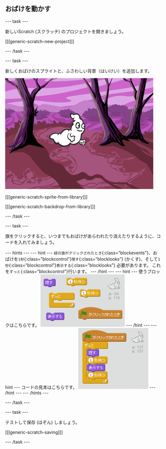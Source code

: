 ## おばけを動かす

--- task ---

新しいScratch (スクラッチ) のプロジェクトを開きましょう。

[[[generic-scratch-new-project]]]

--- /task ---

--- task ---

新しくおばけのスプライトと、ふさわしい背景（はいけい）を追加します。

![スクリーンショット](images/ghost-ghost.png)

[[[generic-scratch-sprite-from-library]]]

[[[generic-scratch-backdrop-from-library]]]

--- /task ---

--- task ---

旗をクリックすると、いつまでもおばけがあらわれたり消えたりするように、コードを入れてみましょう。

--- hints --- --- hint --- `緑の旗がクリックされたとき`{:class=”blockevents”}、おばけを`1秒`{:class=”blockcontrol”}`隠す`{:class=”blocklooks”} (かくす)、そして`1秒`{:class=”blockcontrol”}`表示する`{:class=”blocklooks”} 必要があります。 これを`ずっと`{:class=”blockcontrol”}行います。 --- /hint --- --- hint --- 使うブロックはこちらです。 ![screenshot](images/ghost-appear-blocks.png) --- /hint --- --- hint --- コードの見本はこちらです。 ![screenshot](images/ghost-appear-code.png) --- /hint --- --- /hints ---

--- /task ---

--- task ---

テストして保存 (ほぞん) しましょう。

[[[generic-scratch-saving]]]

--- /task ---